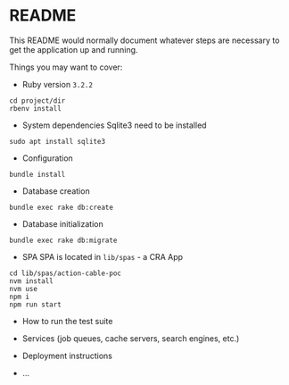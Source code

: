 # README

This README would normally document whatever steps are necessary to get the
application up and running.

Things you may want to cover:

* Ruby version `3.2.2`
```shell
cd project/dir
rbenv install
```
* System dependencies
Sqlite3 need to be installed
```shell
sudo apt install sqlite3
```

* Configuration
```shell
bundle install
```
* Database creation
```shell
bundle exec rake db:create
```
* Database initialization
```shell
bundle exec rake db:migrate
```
* SPA
SPA is located in `lib/spas` - a CRA App
```shell
cd lib/spas/action-cable-poc
nvm install
nvm use
npm i
npm run start
```
* How to run the test suite

* Services (job queues, cache servers, search engines, etc.)

* Deployment instructions

* ...
